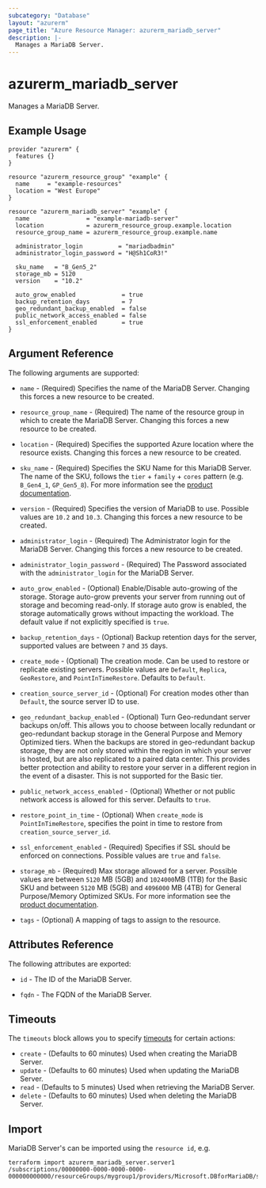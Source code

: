 ```yaml
---
subcategory: "Database"
layout: "azurerm"
page_title: "Azure Resource Manager: azurerm_mariadb_server"
description: |-
  Manages a MariaDB Server.
---
```


# azurerm_mariadb_server

Manages a MariaDB Server.

## Example Usage

```hcl
provider "azurerm" {
  features {}
}

resource "azurerm_resource_group" "example" {
  name     = "example-resources"
  location = "West Europe"
}

resource "azurerm_mariadb_server" "example" {
  name                = "example-mariadb-server"
  location            = azurerm_resource_group.example.location
  resource_group_name = azurerm_resource_group.example.name

  administrator_login          = "mariadbadmin"
  administrator_login_password = "H@Sh1CoR3!"

  sku_name   = "B_Gen5_2"
  storage_mb = 5120
  version    = "10.2"

  auto_grow_enabled             = true
  backup_retention_days         = 7
  geo_redundant_backup_enabled  = false
  public_network_access_enabled = false
  ssl_enforcement_enabled       = true
}
```

## Argument Reference

The following arguments are supported:

* `name` - (Required) Specifies the name of the MariaDB Server. Changing this forces a new resource to be created.

* `resource_group_name` - (Required) The name of the resource group in which to create the MariaDB Server. Changing this forces a new resource to be created.

* `location` - (Required) Specifies the supported Azure location where the resource exists. Changing this forces a new resource to be created.

* `sku_name` - (Required) Specifies the SKU Name for this MariaDB Server. The name of the SKU, follows the `tier` + `family` + `cores` pattern (e.g. `B_Gen4_1`, `GP_Gen5_8`). For more information see the [product documentation](https://docs.microsoft.com/rest/api/mariadb/servers/create#sku).

* `version` - (Required) Specifies the version of MariaDB to use. Possible values are `10.2` and `10.3`. Changing this forces a new resource to be created.

* `administrator_login` - (Required) The Administrator login for the MariaDB Server. Changing this forces a new resource to be created.

* `administrator_login_password` - (Required) The Password associated with the `administrator_login` for the MariaDB Server.

* `auto_grow_enabled` - (Optional) Enable/Disable auto-growing of the storage. Storage auto-grow prevents your server from running out of storage and becoming read-only. If storage auto grow is enabled, the storage automatically grows without impacting the workload. The default value if not explicitly specified is `true`.

* `backup_retention_days` - (Optional) Backup retention days for the server, supported values are between `7` and `35` days.

* `create_mode` - (Optional) The creation mode. Can be used to restore or replicate existing servers. Possible values are `Default`, `Replica`, `GeoRestore`, and `PointInTimeRestore`. Defaults to `Default`.

* `creation_source_server_id` - (Optional) For creation modes other than `Default`, the source server ID to use.

* `geo_redundant_backup_enabled` - (Optional) Turn Geo-redundant server backups on/off. This allows you to choose between locally redundant or geo-redundant backup storage in the General Purpose and Memory Optimized tiers. When the backups are stored in geo-redundant backup storage, they are not only stored within the region in which your server is hosted, but are also replicated to a paired data center. This provides better protection and ability to restore your server in a different region in the event of a disaster. This is not supported for the Basic tier.

* `public_network_access_enabled` - (Optional) Whether or not public network access is allowed for this server. Defaults to `true`.

* `restore_point_in_time` - (Optional) When `create_mode` is `PointInTimeRestore`, specifies the point in time to restore from `creation_source_server_id`.

* `ssl_enforcement_enabled` - (Required) Specifies if SSL should be enforced on connections. Possible values are `true` and `false`.

* `storage_mb` - (Required) Max storage allowed for a server. Possible values are between `5120` MB (5GB) and `1024000`MB (1TB) for the Basic SKU and between `5120` MB (5GB) and `4096000` MB (4TB) for General Purpose/Memory Optimized SKUs. For more information see the [product documentation](https://docs.microsoft.com/rest/api/mariadb/servers/create#storageprofile).

* `tags` - (Optional) A mapping of tags to assign to the resource.

## Attributes Reference

The following attributes are exported:

* `id` - The ID of the MariaDB Server.

* `fqdn` - The FQDN of the MariaDB Server.

## Timeouts

The `timeouts` block allows you to specify [timeouts](https://www.terraform.io/docs/configuration/resources.html#timeouts) for certain actions:

* `create` - (Defaults to 60 minutes) Used when creating the MariaDB Server.
* `update` - (Defaults to 60 minutes) Used when updating the MariaDB Server.
* `read` - (Defaults to 5 minutes) Used when retrieving the MariaDB Server.
* `delete` - (Defaults to 60 minutes) Used when deleting the MariaDB Server.

## Import

MariaDB Server's can be imported using the `resource id`, e.g.

```shell
terraform import azurerm_mariadb_server.server1 /subscriptions/00000000-0000-0000-0000-000000000000/resourceGroups/mygroup1/providers/Microsoft.DBforMariaDB/servers/server1
```
